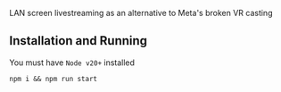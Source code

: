 LAN screen livestreaming as an alternative to Meta's broken VR casting

## Installation and Running

You must have `Node v20+` installed

```
npm i && npm run start
```
